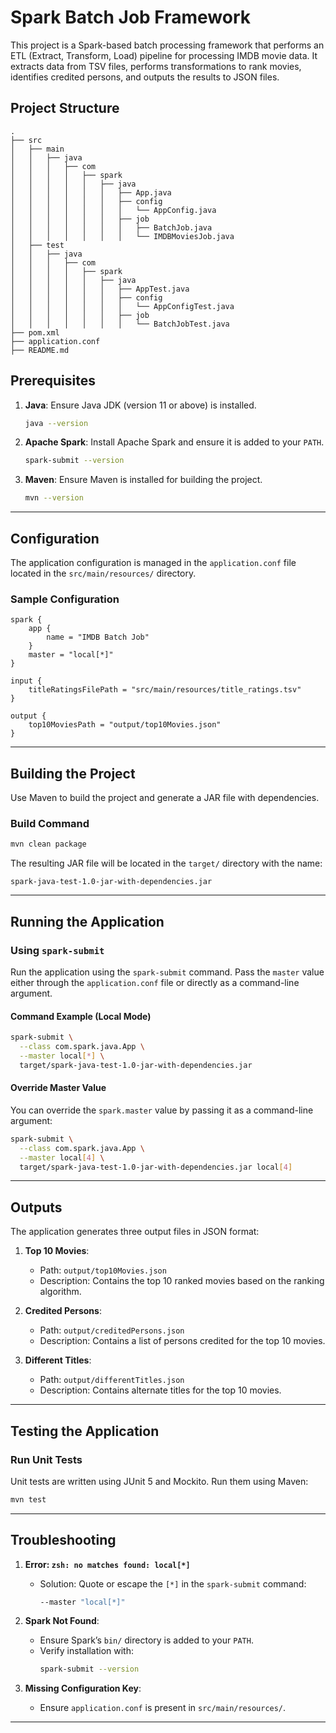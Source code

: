 
# Spark Batch Job Framework

This project is a Spark-based batch processing framework that performs an ETL (Extract, Transform, Load) pipeline for processing IMDB movie data. It extracts data from TSV files, performs transformations to rank movies, identifies credited persons, and outputs the results to JSON files.

## Project Structure

```
.
├── src
│   ├── main
│   │   ├── java
│   │   │   ├── com
│   │   │   │   ├── spark
│   │   │   │   │   ├── java
│   │   │   │   │   │   ├── App.java
│   │   │   │   │   │   ├── config
│   │   │   │   │   │   │   └── AppConfig.java
│   │   │   │   │   │   ├── job
│   │   │   │   │   │   │   ├── BatchJob.java
│   │   │   │   │   │   │   └── IMDBMoviesJob.java
│   ├── test
│   │   ├── java
│   │   │   ├── com
│   │   │   │   ├── spark
│   │   │   │   │   ├── java
│   │   │   │   │   │   ├── AppTest.java
│   │   │   │   │   │   ├── config
│   │   │   │   │   │   │   └── AppConfigTest.java
│   │   │   │   │   │   ├── job
│   │   │   │   │   │   │   └── BatchJobTest.java
├── pom.xml
├── application.conf
├── README.md
```

## Prerequisites

1. **Java**: Ensure Java JDK (version 11 or above) is installed.
   ```bash
   java --version
   ```

2. **Apache Spark**: Install Apache Spark and ensure it is added to your `PATH`.
   ```bash
   spark-submit --version
   ```

3. **Maven**: Ensure Maven is installed for building the project.
   ```bash
   mvn --version
   ```

---

## Configuration

The application configuration is managed in the `application.conf` file located in the `src/main/resources/` directory.

### **Sample Configuration**
```hocon
spark {
    app {
        name = "IMDB Batch Job"
    }
    master = "local[*]"
}

input {
    titleRatingsFilePath = "src/main/resources/title_ratings.tsv"
}

output {
    top10MoviesPath = "output/top10Movies.json"
}
```

---

## Building the Project

Use Maven to build the project and generate a JAR file with dependencies.

### **Build Command**
```bash
mvn clean package
```

The resulting JAR file will be located in the `target/` directory with the name:
```
spark-java-test-1.0-jar-with-dependencies.jar
```

---

## Running the Application

### **Using `spark-submit`**
Run the application using the `spark-submit` command. Pass the `master` value either through the `application.conf` file or directly as a command-line argument.

#### **Command Example (Local Mode)**
```bash
spark-submit \
  --class com.spark.java.App \
  --master local[*] \
  target/spark-java-test-1.0-jar-with-dependencies.jar
```

#### **Override Master Value**
You can override the `spark.master` value by passing it as a command-line argument:
```bash
spark-submit \
  --class com.spark.java.App \
  --master local[4] \
  target/spark-java-test-1.0-jar-with-dependencies.jar local[4]
```

---

## Outputs

The application generates three output files in JSON format:

1. **Top 10 Movies**:
   - Path: `output/top10Movies.json`
   - Description: Contains the top 10 ranked movies based on the ranking algorithm.

2. **Credited Persons**:
   - Path: `output/creditedPersons.json`
   - Description: Contains a list of persons credited for the top 10 movies.

3. **Different Titles**:
   - Path: `output/differentTitles.json`
   - Description: Contains alternate titles for the top 10 movies.

---

## Testing the Application

### **Run Unit Tests**
Unit tests are written using JUnit 5 and Mockito. Run them using Maven:
```bash
mvn test
```

---

## Troubleshooting

1. **Error: `zsh: no matches found: local[*]`**
   - Solution: Quote or escape the `[*]` in the `spark-submit` command:
     ```bash
     --master "local[*]"
     ```

2. **Spark Not Found**:
   - Ensure Spark’s `bin/` directory is added to your `PATH`.
   - Verify installation with:
     ```bash
     spark-submit --version
     ```

3. **Missing Configuration Key**:
   - Ensure `application.conf` is present in `src/main/resources/`.

---
